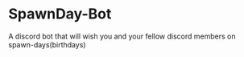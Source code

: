 # SpawnDay-Bot
A discord bot that will wish you and your fellow discord members on spawn-days(birthdays)
